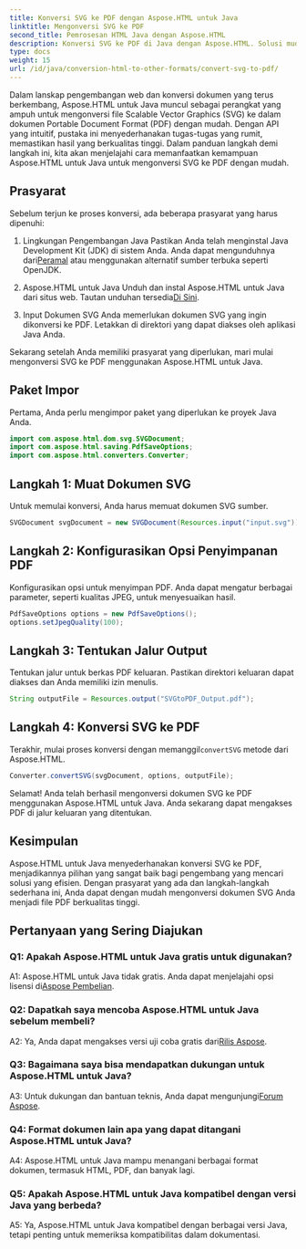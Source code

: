 ```yaml
---
title: Konversi SVG ke PDF dengan Aspose.HTML untuk Java
linktitle: Mengonversi SVG ke PDF
second_title: Pemrosesan HTML Java dengan Aspose.HTML
description: Konversi SVG ke PDF di Java dengan Aspose.HTML. Solusi mudah untuk konversi dokumen berkualitas tinggi.
type: docs
weight: 15
url: /id/java/conversion-html-to-other-formats/convert-svg-to-pdf/
---
```


Dalam lanskap pengembangan web dan konversi dokumen yang terus berkembang, Aspose.HTML untuk Java muncul sebagai perangkat yang ampuh untuk mengonversi file Scalable Vector Graphics (SVG) ke dalam dokumen Portable Document Format (PDF) dengan mudah. Dengan API yang intuitif, pustaka ini menyederhanakan tugas-tugas yang rumit, memastikan hasil yang berkualitas tinggi. Dalam panduan langkah demi langkah ini, kita akan menjelajahi cara memanfaatkan kemampuan Aspose.HTML untuk Java untuk mengonversi SVG ke PDF dengan mudah.

## Prasyarat

Sebelum terjun ke proses konversi, ada beberapa prasyarat yang harus dipenuhi:

1. Lingkungan Pengembangan Java
 Pastikan Anda telah menginstal Java Development Kit (JDK) di sistem Anda. Anda dapat mengunduhnya dari[Peramal](https://www.oracle.com/java/technologies/javase-downloads.html) atau menggunakan alternatif sumber terbuka seperti OpenJDK.

2. Aspose.HTML untuk Java
 Unduh dan instal Aspose.HTML untuk Java dari situs web. Tautan unduhan tersedia[Di Sini](https://releases.aspose.com/html/java/).

3. Input Dokumen SVG
Anda memerlukan dokumen SVG yang ingin dikonversi ke PDF. Letakkan di direktori yang dapat diakses oleh aplikasi Java Anda.

Sekarang setelah Anda memiliki prasyarat yang diperlukan, mari mulai mengonversi SVG ke PDF menggunakan Aspose.HTML untuk Java.

## Paket Impor

Pertama, Anda perlu mengimpor paket yang diperlukan ke proyek Java Anda.

```java
import com.aspose.html.dom.svg.SVGDocument;
import com.aspose.html.saving.PdfSaveOptions;
import com.aspose.html.converters.Converter;
```

## Langkah 1: Muat Dokumen SVG

Untuk memulai konversi, Anda harus memuat dokumen SVG sumber.

```java
SVGDocument svgDocument = new SVGDocument(Resources.input("input.svg"));
```

## Langkah 2: Konfigurasikan Opsi Penyimpanan PDF

Konfigurasikan opsi untuk menyimpan PDF. Anda dapat mengatur berbagai parameter, seperti kualitas JPEG, untuk menyesuaikan hasil.

```java
PdfSaveOptions options = new PdfSaveOptions();
options.setJpegQuality(100);
```

## Langkah 3: Tentukan Jalur Output

Tentukan jalur untuk berkas PDF keluaran. Pastikan direktori keluaran dapat diakses dan Anda memiliki izin menulis.

```java
String outputFile = Resources.output("SVGtoPDF_Output.pdf");
```

## Langkah 4: Konversi SVG ke PDF

 Terakhir, mulai proses konversi dengan memanggil`convertSVG` metode dari Aspose.HTML.

```java
Converter.convertSVG(svgDocument, options, outputFile);
```

Selamat! Anda telah berhasil mengonversi dokumen SVG ke PDF menggunakan Aspose.HTML untuk Java. Anda sekarang dapat mengakses PDF di jalur keluaran yang ditentukan.

## Kesimpulan

Aspose.HTML untuk Java menyederhanakan konversi SVG ke PDF, menjadikannya pilihan yang sangat baik bagi pengembang yang mencari solusi yang efisien. Dengan prasyarat yang ada dan langkah-langkah sederhana ini, Anda dapat dengan mudah mengonversi dokumen SVG Anda menjadi file PDF berkualitas tinggi.

## Pertanyaan yang Sering Diajukan

### Q1: Apakah Aspose.HTML untuk Java gratis untuk digunakan?

 A1: Aspose.HTML untuk Java tidak gratis. Anda dapat menjelajahi opsi lisensi di[Aspose Pembelian](https://purchase.aspose.com/buy).

### Q2: Dapatkah saya mencoba Aspose.HTML untuk Java sebelum membeli?

 A2: Ya, Anda dapat mengakses versi uji coba gratis dari[Rilis Aspose](https://releases.aspose.com/html/java).

### Q3: Bagaimana saya bisa mendapatkan dukungan untuk Aspose.HTML untuk Java?

 A3: Untuk dukungan dan bantuan teknis, Anda dapat mengunjungi[Forum Aspose](https://forum.aspose.com/).

### Q4: Format dokumen lain apa yang dapat ditangani Aspose.HTML untuk Java?

A4: Aspose.HTML untuk Java mampu menangani berbagai format dokumen, termasuk HTML, PDF, dan banyak lagi.

### Q5: Apakah Aspose.HTML untuk Java kompatibel dengan versi Java yang berbeda?

A5: Ya, Aspose.HTML untuk Java kompatibel dengan berbagai versi Java, tetapi penting untuk memeriksa kompatibilitas dalam dokumentasi.
